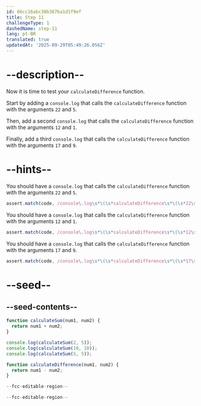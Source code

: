 ```yaml
---
id: 66cc16abc30b367ba1d1f9ef
title: Step 11
challengeType: 1
dashedName: step-11
lang: pt-BR
translated: true
updatedAt: '2025-09-29T05:49:26.056Z'
---
```


# --description--

Now it is time to test your `calculateDifference` function.

Start by adding a `console.log` that calls the `calculateDifference` function with the arguments `22` and `5`.

Then, add a second `console.log` that calls the `calculateDifference` function with the arguments `12` and `1`.

Finally, add a third `console.log` that calls the `calculateDifference` function with the arguments `17` and `9`.

# --hints--

You should have a `console.log` that calls the `calculateDifference` function with the arguments `22` and `5`.

```js
assert.match(code, /console\.log\s*\(\s*calculateDifference\s*\(\s*22\s*,\s*5\s*\)\s*\)\s*;?/);
```

You should have a `console.log` that calls the `calculateDifference` function with the arguments `12` and `1`.

```js
assert.match(code, /console\.log\s*\(\s*calculateDifference\s*\(\s*12\s*,\s*1\s*\)\s*\)\s*;?/);
```

You should have a `console.log` that calls the `calculateDifference` function with the arguments `17` and `9`.

```js
assert.match(code, /console\.log\s*\(\s*calculateDifference\s*\(\s*17\s*,\s*9\s*\)\s*\)\s*;?/);
```

# --seed--

## --seed-contents--

```js
function calculateSum(num1, num2) {
  return num1 + num2;
}

console.log(calculateSum(2, 5));
console.log(calculateSum(10, 10));
console.log(calculateSum(5, 5));

function calculateDifference(num1, num2) {
  return num1 - num2;
}

--fcc-editable-region--

--fcc-editable-region--
```
